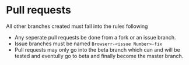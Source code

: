 # Pull requests

All other branches created must fall into the rules following

  * Any seperate pull requests be done from a fork or an issue branch.
  * Issue branches must be named ``` Browserr-<issue Number>-fix ```
  * Pull requests may only go into the beta branch which can and will be tested and eventully go to beta and finally become the master branch.
